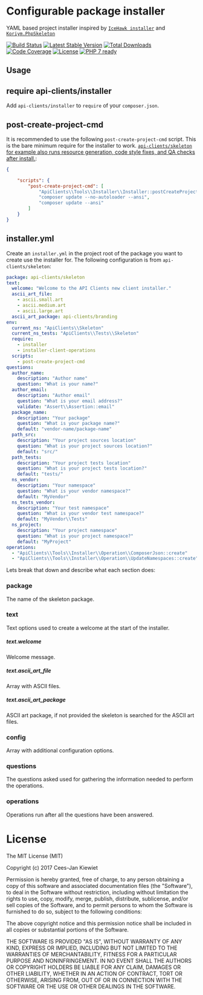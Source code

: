 # Configurable package installer

YAML based project installer inspired by [`IceHawk installer`](https://github.com/icehawk/installer) and [`Koriym.PhpSkeleton`](https://github.com/koriym/Koriym.PhpSkeleton)

[![Build Status](https://travis-ci.org/php-api-clients/installer.svg?branch=master)](https://travis-ci.org/php-api-clients/installer)
[![Latest Stable Version](https://poser.pugx.org/api-clients/installer/v/stable.png)](https://packagist.org/packages/api-clients/installer)
[![Total Downloads](https://poser.pugx.org/api-clients/installer/downloads.png)](https://packagist.org/packages/api-clients/installer)
[![Code Coverage](https://scrutinizer-ci.com/g/php-api-clients/installer/badges/coverage.png?b=master)](https://scrutinizer-ci.com/g/php-api-clients/installer/?branch=master)
[![License](https://poser.pugx.org/api-clients/installer/license.png)](https://packagist.org/packages/api-clients/installer)
[![PHP 7 ready](http://php7ready.timesplinter.ch/php-api-clients/installer/badge.svg)](https://travis-ci.org/php-api-clients/installer)

## Usage

## require api-clients/installer

Add `api-clients/installer` to `require` of your `composer.json`.

## post-create-project-cmd

It is recommended to use the following `post-create-project-cmd` script. This is the bare minimum require for the installer to work. [`api-clients/skeleton` for example also runs resource generation, code style fixes, and QA checks after install.](https://github.com/php-api-clients/skeleton/blob/30a2d61453a014052ab84ba11687d3cd5fe23a4f/composer.json#L97-L104):

```json
{

    "scripts": {
        "post-create-project-cmd": [
            "ApiClients\\Tools\\Installer\\Installer::postCreateProject",
            "composer update --no-autoloader --ansi",
            "composer update --ansi"
        ]
    }
}

```

## installer.yml

Create an `installer.yml` in the project root of the package you want to create use the installer for. The following configuration is from `api-clients/skeleton`:

```yaml
package: api-clients/skeleton
text:
  welcome: "Welcome to the API Clients new client installer."
  ascii_art_file:
    - ascii.small.art
    - ascii.medium.art
    - ascii.large.art
  ascii_art_package: api-clients/branding
env:
  current_ns: "ApiClients\\Skeleton"
  current_ns_tests: "ApiClients\\Tests\\Skeleton"
  require:
    - installer
    - installer-client-operations
  scripts:
    - post-create-project-cmd
questions:
  author_name:
    description: "Author name"
    question: "What is your name?"
  author_email:
    description: "Author email"
    question: "What is your email address?"
    validate: "Assert\\Assertion::email"
  package_name:
    description: "Your package"
    question: "What is your package name?"
    default: "vendor-name/package-name"
  path_src:
    description: "Your project sources location"
    question: "What is your project sources location?"
    default: "src/"
  path_tests:
    description: "Your project tests location"
    question: "What is your project tests location?"
    default: "tests/"
  ns_vendor:
    description: "Your namespace"
    question: "What is your vendor namespace?"
    default: "MyVendor"
  ns_tests_vendor:
    description: "Your test namespace"
    question: "What is your vendor test namespace?"
    default: "MyVendor\\Tests"
  ns_project:
    description: "Your project namespace"
    question: "What is your project namespace?"
    default: "MyProject"
operations:
  - "ApiClients\\Tools\\Installer\\Operation\\ComposerJson::create"
  - "ApiClients\\Tools\\Installer\\Operation\\UpdateNamespaces::create"
```

Lets break that down and describe what each section does:

### package

The name of the skeleton package.

### text

Text options used to create a welcome at the start of the installer.

##### text.welcome

Welcome message.

##### text.ascii_art_file

Array with ASCII files. 

##### text.ascii_art_package

ASCII art package, if not provided the skeleton is searched for the ASCII art files.

### config

Array with additional configuration options.

### questions

The questions asked used for gathering the information needed to perform the operations.

### operations

Operations run after all the questions have been answered.

# License

The MIT License (MIT)

Copyright (c) 2017 Cees-Jan Kiewiet

Permission is hereby granted, free of charge, to any person obtaining a copy
of this software and associated documentation files (the "Software"), to deal
in the Software without restriction, including without limitation the rights
to use, copy, modify, merge, publish, distribute, sublicense, and/or sell
copies of the Software, and to permit persons to whom the Software is
furnished to do so, subject to the following conditions:

The above copyright notice and this permission notice shall be included in all
copies or substantial portions of the Software.

THE SOFTWARE IS PROVIDED "AS IS", WITHOUT WARRANTY OF ANY KIND, EXPRESS OR
IMPLIED, INCLUDING BUT NOT LIMITED TO THE WARRANTIES OF MERCHANTABILITY,
FITNESS FOR A PARTICULAR PURPOSE AND NONINFRINGEMENT. IN NO EVENT SHALL THE
AUTHORS OR COPYRIGHT HOLDERS BE LIABLE FOR ANY CLAIM, DAMAGES OR OTHER
LIABILITY, WHETHER IN AN ACTION OF CONTRACT, TORT OR OTHERWISE, ARISING FROM,
OUT OF OR IN CONNECTION WITH THE SOFTWARE OR THE USE OR OTHER DEALINGS IN THE
SOFTWARE.
